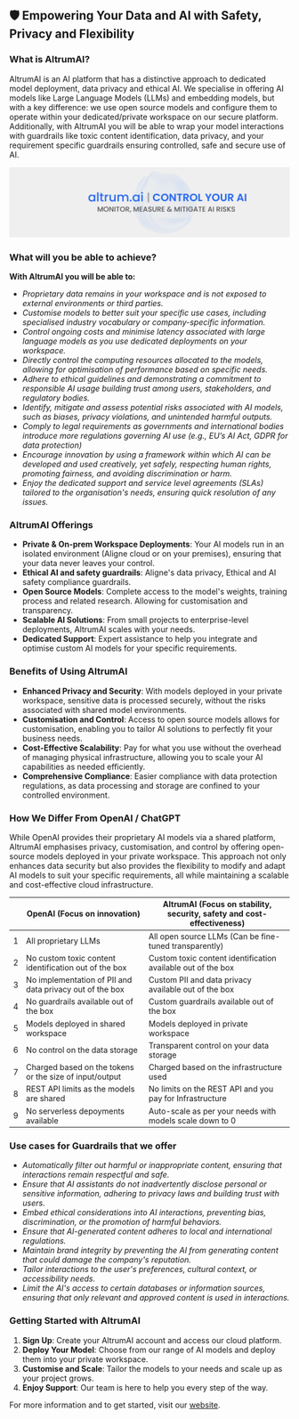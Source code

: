 ## 🛡 **Empowering Your Data and AI with Safety, Privacy and Flexibility**

### **What is AltrumAI?**

AltrumAI is an AI platform that has a distinctive approach to dedicated model deployment, data privacy and ethical AI. We specialise in offering AI models like Large Language Models (LLMs) and embedding models, but with a key difference: we use open source models and configure them to operate within your dedicated/private workspace on our secure platform. Additionally, with AltrumAI you will be able to wrap your model interactions with guardrails like toxic content identification, data privacy, and your requirement specific guardrails ensuring controlled, safe and secure use of AI.

![AltrumAI](/profile/altrumai.png)

### **What will you be able to achieve?**

**With AltrumAI you will be able to:**

- *Proprietary data remains in your workspace and is not exposed to external environments or third parties.*
- *Customise models to better suit your specific use cases, including specialised industry vocabulary or company-specific information.*
- *Control ongoing costs and minimise latency associated with large language models as you use dedicated deployments on your workspace.*
- *Directly control the computing resources allocated to the models, allowing for optimisation of performance based on specific needs.*
- *Adhere to ethical guidelines and demonstrating a commitment to responsible AI usage building trust among users, stakeholders, and regulatory bodies.*
- *Identify, mitigate and assess potential risks associated with AI models, such as biases, privacy violations, and unintended harmful outputs.*
- *Comply to legal requirements as governments and international bodies introduce more regulations governing AI use (e.g., EU’s AI Act, GDPR for data protection)*
- *Encourage innovation by using a framework within which AI can be developed and used creatively, yet safely, respecting human rights, promoting fairness, and avoiding discrimination or harm.*
- *Enjoy the dedicated support and service level agreements (SLAs) tailored to the organisation's needs, ensuring quick resolution of any issues.*

### **AltrumAI Offerings**

- **Private & On-prem Workspace Deployments**: Your AI models run in an isolated environment (Aligne cloud or on your premises), ensuring that your data never leaves your control.
- **Ethical AI and safety guardrails**: Aligne's data privacy, Ethical and AI safety compliance guardrails.
- **Open Source Models**: Complete access to the model's weights, training process and related research. Allowing for customisation and transparency.
- **Scalable AI Solutions**: From small projects to enterprise-level deployments, AltrumAI scales with your needs.
- **Dedicated Support**: Expert assistance to help you integrate and optimise custom AI models for your specific requirements.

### **Benefits of Using AltrumAI**

- **Enhanced Privacy and Security**: With models deployed in your private workspace, sensitive data is processed securely, without the risks associated with shared model environments.
- **Customisation and Control**: Access to open source models allows for customisation, enabling you to tailor AI solutions to perfectly fit your business needs.
- **Cost-Effective Scalability**: Pay for what you use without the overhead of managing physical infrastructure, allowing you to scale your AI capabilities as needed efficiently.
- **Comprehensive Compliance**: Easier compliance with data protection regulations, as data processing and storage are confined to your controlled environment.

### **How We Differ From OpenAI / ChatGPT**

While OpenAI provides their proprietary AI models via a shared platform, AltrumAI emphasises privacy, customisation, and control by offering open-source models deployed in your private workspace. This approach not only enhances data security but also provides the flexibility to modify and adapt AI models to suit your specific requirements, all while maintaining a scalable and cost-effective cloud infrastructure.

|   | OpenAI (Focus on innovation) | AltrumAI (Focus on stability, security, safety and cost-effectiveness) |
|---|-------------------------------|--------------------------------------------------------------------|
| 1 | All proprietary LLMs          | All open source LLMs (Can be fine-tuned transparently)              |
| 2 | No custom toxic content identification out of the box | Custom toxic content identification available out of the box |
| 3 | No implementation of PII and data privacy out of the box | Custom PII and data privacy available out of the box |
| 4 | No guardrails available out of the box | Custom guardrails available out of the box |
| 5 | Models deployed in shared workspace | Models deployed in private workspace |
| 6 | No control on the data storage | Transparent control on your data storage |
| 7 | Charged based on the tokens or the size of input/output | Charged based on the infrastructure used |
| 8 | REST API limits as the models are shared | No limits on the REST API and you pay for Infrastructure |
| 9 | No serverless depoyments available | Auto-scale as per your needs with models scale down to 0 |

### **Use cases for Guardrails that we offer**

- *Automatically filter out harmful or inappropriate content, ensuring that interactions remain respectful and safe.*
- *Ensure that AI assistants do not inadvertently disclose personal or sensitive information, adhering to privacy laws and building trust with users.*
- *Embed ethical considerations into AI interactions, preventing bias, discrimination, or the promotion of harmful behaviors.*
- *Ensure that AI-generated content adheres to local and international regulations.*
- *Maintain brand integrity by preventing the AI from generating content that could damage the company's reputation.*
- *Tailor interactions to the user's preferences, cultural context, or accessibility needs.*
- *Limit the AI's access to certain databases or information sources, ensuring that only relevant and approved content is used in interactions.*

### **Getting Started with AltrumAI**

1. **Sign Up**: Create your AltrumAI account and access our cloud platform.
2. **Deploy Your Model**: Choose from our range of AI models and deploy them into your private workspace.
3. **Customise and Scale**: Tailor the models to your needs and scale up as your project grows.
4. **Enjoy Support**: Our team is here to help you every step of the way.

For more information and to get started, visit our [website](https://www.aligne.ai).